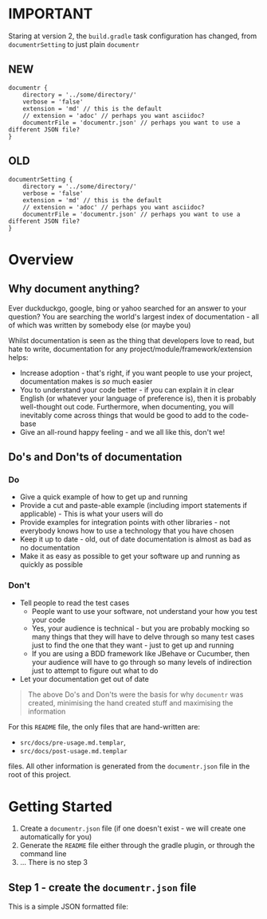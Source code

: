 # IMPORTANT


Staring at version 2, the `build.gradle` task configuration has changed, from `documentrSetting` to just plain `documentr`

## NEW


```
documentr {
	directory = '../some/directory/'
	verbose = 'false'
	extension = 'md' // this is the default
	// extension = 'adoc' // perhaps you want asciidoc?
	documentrFile = 'documentr.json' // perhaps you want to use a different JSON file?
}
```




## OLD

```
documentrSetting {
	directory = '../some/directory/'
	verbose = 'false'
	extension = 'md' // this is the default
	// extension = 'adoc' // perhaps you want asciidoc?
	documentrFile = 'documentr.json' // perhaps you want to use a different JSON file?
}
```





# Overview


## Why document anything?

Ever duckduckgo, google, bing or yahoo searched for an answer to your question? You are searching the world's largest index of documentation - all of which was written by somebody else (or maybe you)


Whilst documentation is seen as the thing that developers love to read, but hate 
to write, documentation for any project/module/framework/extension helps:

  - Increase adoption - that's right, if you want people to use your project, documentation makes is _so_ much easier
  - You to understand your code better - if you can explain it in clear English (or whatever your language of preference is), then it is probably well-thought out code. Furthermore, when documenting, you will inevitably come across things that would be good to add to the code-base
  - Give an all-round happy feeling - and we all like this, don't we!


## Do's and Don'ts of documentation

### Do

  - Give a quick example of how to get up and running
  - Provide a cut and paste-able example (including import statements if applicable) - This is what your users will do
  - Provide examples for integration points with other libraries - not everybody knows how to use a technology that you have chosen
  - Keep it up to date - old, out of date documentation is almost as bad as no documentation
  - Make it as easy as possible to get your software up and running as quickly as possible


### Don't

  - Tell people to read the test cases
    - People want to use your software, not understand your how you test your code
    - Yes, your audience is technical - but you are probably mocking so many things that they will have to delve through so many test cases just to find the one that they want - just to get up and running
    - If you are using a BDD framework like JBehave or Cucumber, then your audience will have to go through so many levels of indirection just to attempt to figure out what to do
  - Let your documentation get out of date


> The above Do's and Don'ts were the basis for why `documentr` was created, minimising the hand created stuff and maximising the information


For this `README` file, the only files that are hand-written are:

  - `src/docs/pre-usage.md.templar`,
  - `src/docs/post-usage.md.templar`

files. All other information is generated from the `documentr.json` file in 
the root of this project.

# Getting Started

  1. Create a `documentr.json` file (if one doesn't exist - we will create one automatically for you)
  1. Generate the `README` file either through the gradle plugin, or through the command line
  1. ... There is no step 3


## Step 1 - create the `documentr.json` file


This is a simple JSON formatted file:

